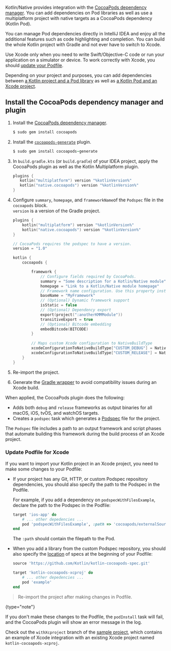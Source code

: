[//]: # (title: CocoaPods overview)

Kotlin/Native provides integration with the [CocoaPods dependency manager](https://cocoapods.org/). You can add dependencies
on Pod libraries as well as use a multiplatform project with native targets as a CocoaPods dependency (Kotlin Pod).

You can manage Pod dependencies directly in IntelliJ IDEA and enjoy all the additional features such as code highlighting 
and completion. You can build the whole Kotlin project with Gradle and not ever have to switch to Xcode. 

Use Xcode only when you need to write Swift/Objective-C code or run your application on a simulator or device.
To work correctly with Xcode, you should [update your Podfile](#update-podfile-for-xcode). 

Depending on your project and purposes, you can add dependencies between [a Kotlin project and a Pod library](native-cocoapods-libraries.md)
as well as [a Kotlin Pod and an Xcode project](native-cocoapods-xcode.md).

## Install the CocoaPods dependency manager and plugin

1. Install the [CocoaPods dependency manager](https://cocoapods.org/).
    
    ```ruby
    $ sudo gem install cocoapods
    ```

2. Install the [`cocoapods-generate`](https://github.com/square/cocoapods-generate) plugin.
    
    ```ruby
    $ sudo gem install cocoapods-generate
    ```
    
3. In `build.gradle.kts` (or `build.gradle`) of your IDEA project, apply the CocoaPods plugin as well as the Kotlin
 Multiplatform plugin.
    
    ```kotlin
    plugins {
       kotlin("multiplatform") version "%kotlinVersion%"
       kotlin("native.cocoapods") version "%kotlinVersion%"
    }
    ```

4. Configure `summary`, `homepage`, and `frameworkName`of the `Podspec` file in the `cocoapods` block.  
`version` is a version of the Gradle project.
    
    ```kotlin
    plugins {
        kotlin("multiplatform") version "%kotlinVersion%"
        kotlin("native.cocoapods") version "%kotlinVersion%"
    }
    
    // CocoaPods requires the podspec to have a version.
    version = "1.0"
    
    kotlin {
        cocoapods {

            framework {
                // Configure fields required by CocoaPods.
                summary = "Some description for a Kotlin/Native module"
                homepage = "Link to a Kotlin/Native module homepage"
                // Framework name configuration. Use this property instead of deprecated 'frameworkName'
                baseName = "MyFramework"
                // (Optional) Dynamic framework support
                isStatic = false
                // (Optional) Dependency export
                export(project(":anotherKMMModule"))
                transitiveExport = true
                // (Optional) Bitcode embedding
                embedBitcode(BITCODE)
            }
            
            // Maps custom Xcode configuration to NativeBuildType
            xcodeConfigurationToNativeBuildType["CUSTOM_DEBUG"] = NativeBuildType.DEBUG
            xcodeConfigurationToNativeBuildType["CUSTOM_RELEASE"] = NativeBuildType.RELEASE
        }
    }
    ```
    
5. Re-import the project.
6. Generate the [Gradle wrapper](https://docs.gradle.org/current/userguide/gradle_wrapper.html) to avoid compatibility
issues during an Xcode build.

When applied, the CocoaPods plugin does the following:

* Adds both `debug` and `release` frameworks as output binaries for all macOS, iOS, tvOS, and watchOS targets.
* Creates a `podspec` task which generates a [Podspec](https://guides.cocoapods.org/syntax/podspec.html)
file for the project.

The `Podspec` file includes a path to an output framework and script phases that automate building this framework during 
the build process of an Xcode project.

### Update Podfile for Xcode

If you want to import your Kotlin project in an Xcode project, you need to make some changes to your Podfile:

* If your project has any Git, HTTP, or custom Podspec repository dependencies, you should also specify the path to
the Podspec in the Podfile.

    For example, if you add a dependency on `podspecWithFilesExample`, declare the path to the Podspec in the Podfile:

    ```ruby
    target 'ios-app' do
        # ... other depedencies ...
        pod 'podspecWithFilesExample', :path => 'cocoapods/externalSources/url/podspecWithFilesExample'
    end
    ```

    The `:path` should contain the filepath to the Pod.

* When you add a library from the custom Podspec repository, you should also specify the [location](https://guides.cocoapods.org/syntax/podfile.html#source)
of specs at the beginning of your Podfile:

    ```ruby
    source 'https://github.com/Kotlin/kotlin-cocoapods-spec.git'

    target 'kotlin-cocoapods-xcproj' do
        # ... other depedencies ...
        pod 'example'
    end
    ```

> Re-import the project after making changes in Podfile.
>
{type="note"}

If you don't make these changes to the Podfile, the `podInstall` task will fail, and the CocoaPods plugin will show
an error message in the log.

Check out the `withXcproject` branch of the [sample project](https://github.com/Kotlin/kmm-with-cocoapods-sample),
which contains an example of Xcode integration with an existing Xcode project named `kotlin-cocoapods-xcproj`.
